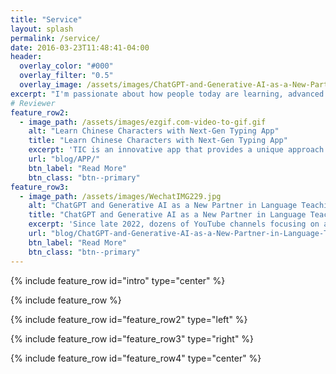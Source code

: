 ```yaml
---
title: "Service"
layout: splash
permalink: /service/
date: 2016-03-23T11:48:41-04:00
header:
  overlay_color: "#000"
  overlay_filter: "0.5"
  overlay_image: /assets/images/ChatGPT-and-Generative-AI-as-a-New-Partner-in-Language-Teaching-and-Learning—2.png
excerpt: "I'm passionate about how people today are learning, advanced digital technology and authoring tools, as well as various cultures. My research focuses on AI in language education, self-directed learning on YouTube, and learning experience design."
# Reviewer
feature_row2:
  - image_path: /assets/images/ezgif.com-video-to-gif.gif
    alt: "Learn Chinese Characters with Next-Gen Typing App"
    title: "Learn Chinese Characters with Next-Gen Typing App"
    excerpt: 'TIC is an innovative app that provides a unique approach to learning Chinese. It was designed to address the challenges of the heavy cognitive load of retrieving and retaining Chinese characters due to their orthographic nature.'
    url: "blog/APP/"
    btn_label: "Read More"
    btn_class: "btn--primary"
feature_row3:
  - image_path: /assets/images/WechatIMG229.jpg
    alt: "ChatGPT and Generative AI as a New Partner in Language Teaching and Learning"
    title: "ChatGPT and Generative AI as a New Partner in Language Teaching and Learning"
    excerpt: 'Since late 2022, dozens of YouTube channels focusing on a diverse array of topics related to language learning with generative AI tools such as ChatGPT have rapidly emerged. This study explores the implementations and perspectives of YouTube content creators who now constitute an increasingly important segment of the ecosystem of language teaching and learning.'
    url: "blog/ChatGPT-and-Generative-AI-as-a-New-Partner-in-Language-Teaching-and-Learning/"
    btn_label: "Read More"
    btn_class: "btn--primary"
---
```

{% include feature_row id="intro" type="center" %}

{% include feature_row %}

{% include feature_row id="feature_row2" type="left" %}

{% include feature_row id="feature_row3" type="right" %}

{% include feature_row id="feature_row4" type="center" %}
